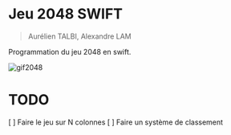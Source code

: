 # Jeu 2048 SWIFT

> Aurélien TALBI, Alexandre LAM

Programmation du jeu 2048 en swift.

![gif2048](https://user-images.githubusercontent.com/25727549/113741013-8827c000-9701-11eb-907a-59ccb848ef1a.gif)


# TODO 

[ ] Faire le jeu sur N colonnes 
[ ] Faire un système de classement
